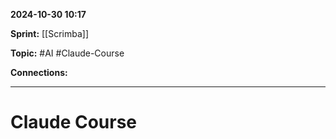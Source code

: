 
**2024-10-30 10:17**

**Sprint:** [[Scrimba]]

**Topic:** #AI #Claude-Course

**Connections:** 

---
# **Claude Course**










